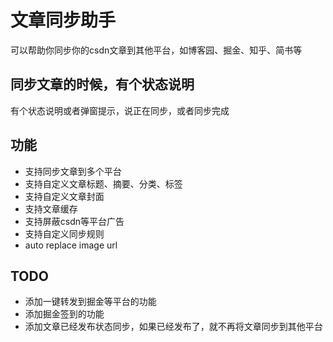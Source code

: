 # 文章同步助手

可以帮助你同步你的csdn文章到其他平台，如博客园、掘金、知乎、简书等

## 同步文章的时候，有个状态说明  

有个状态说明或者弹窗提示，说正在同步，或者同步完成

## 功能

-   支持同步文章到多个平台
-   支持自定义文章标题、摘要、分类、标签
-   支持自定义文章封面
-   支持文章缓存
-   支持屏蔽csdn等平台广告
-   支持自定义同步规则
-   auto replace image url 


## TODO
- 添加一键转发到掘金等平台的功能
- 添加掘金签到的功能
- 添加文章已经发布状态同步，如果已经发布了，就不再将文章同步到其他平台